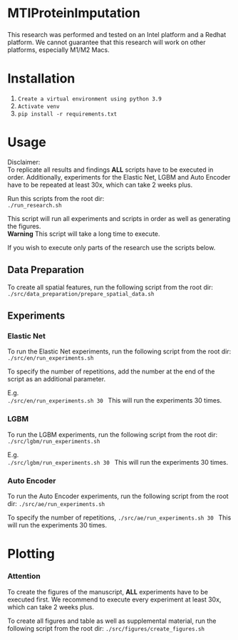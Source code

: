 # MTIProteinImputation

###
This research was performed and tested on an Intel platform and a Redhat platform.
We cannot guarantee that this research will work on other platforms, especially M1/M2 Macs.

# Installation

1. ```Create a virtual environment using python 3.9```
2. ```Activate venv```
3. ```pip install -r requirements.txt```

# Usage

Disclaimer:  
To replicate all results and findings **ALL** scripts have to be executed in order.
Additionally, experiments for the Elastic Net, LGBM and Auto Encoder have to be repeated at least 30x, which can take 2
weeks plus.

Run this scripts from the root dir:  
```./run_research.sh```

This script will run all experiments and scripts in order as well as generating the figures.  
**Warning** This script will take a long time to execute.

If you wish to execute only parts of the research use the scripts below.

## Data Preparation

To create all spatial features, run the following script from the root dir:
```./src/data_preparation/prepare_spatial_data.sh```

## Experiments

### Elastic Net

To run the Elastic Net experiments, run the following script from the root dir:
```./src/en/run_experiments.sh```

To specify the number of repetitions,
add the number at the end of the script as an additional parameter.

E.g.  
```./src/en/run_experiments.sh 30 ```
This will run the experiments 30 times.

### LGBM

To run the LGBM experiments, run the following script from the root dir:
```./src/lgbm/run_experiments.sh```

E.g.  
```./src/lgbm/run_experiments.sh 30 ```
This will run the experiments 30 times.

### Auto Encoder

To run the Auto Encoder experiments, run the following script from the root dir:
```./src/ae/run_experiments.sh```

To specify the number of repetitions,
```./src/ae/run_experiments.sh 30 ```
This will run the experiments 30 times.

# Plotting

### Attention

To create the figures of the manuscript, **ALL** experiments have to be executed first.
We recommend to execute every experiment at least 30x, which can take 2 weeks plus.

To create all figures and table as well as supplemental material, run the following script from the root dir:
```./src/figures/create_figures.sh```




